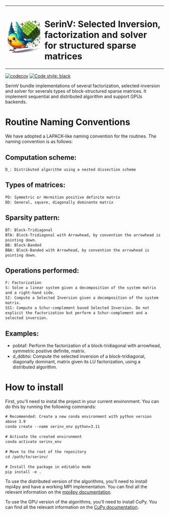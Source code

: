 <table>
  <tr>
    <td><img src="doc/images/logo_noback.png" style="width: 100%;" /></td>
    <td><h1>SerinV: Selected Inversion, factorization and solver for structured sparse matrices</h1></td>
  </tr>
</table>

[![codecov](https://codecov.io/gh/vincent-maillou/SDR/graph/badge.svg?token=VZTGAUW2NW)](https://codecov.io/gh/vincent-maillou/SDR)
[![Code style: black](https://img.shields.io/badge/code%20style-black-000000.svg?style=flat-square)](https://github.com/psf/black)

SerinV bundle implementations of several factorization, selected-inversion and solver for severals types of block-structured sparse matrices. It implement sequential and distributed algorithm and support GPUs backends.

# Routine Naming Conventions
We have adopted a LAPACK-like naming convention for the routines. The naming convention is as follows:

## Computation scheme:
	D_: Distributed algorithm using a nested dissection scheme
## Types of matrices:
	PO: Symmetric or Hermitian positive definite matrix
	DD: General, square, diagonally dominante matrix
## Sparsity pattern:
	BT: Block-Tridiagonal
	BTA: Block-Tridiagonal with Arrowhead, by convention the arrowhead is pointing down.
	BB: Block-Banded
	BBA: Block-Banded with Arrowhead, by convention the arrowhead is pointing down.
## Operations performed:
	F: Factorization
	S: Solve a linear system given a decomposition of the system matrix and a right-hand side.
	SI: Compute a Selected Inversion given a decomposition of the system matrix.
    SSI: Compute a Schur-complement based Selected Inversion. Do not explicit the factorization but perform a Schur-complement and a selected inversion.

## Examples:
  - pobtaf: Perform the factorization of a block-tridiagonal with arrowhead, symmetric positive definite, matrix.
  - d_ddbtsi: Compute the selected inversion of a block-tridiagonal, diagonally dominant, matrix given its LU factorization, using a distributed algorithm.

# How to install
First, you'll need to instal the project in your current environment. You can do this by running the following commands:

    # Recommended: Create a new conda environment with python version above 3.9
    conda create --name serinv_env python=3.11

    # Activate the created environment
    conda activate serinv_env

    # Move to the root of the repository
    cd /path/to/serinv/

    # Install the package in editable mode
    pip install -e .

To use the distributed version of the algorithms, you'll need to install mpi4py and have a working MPI implementation. You can find all the relevant information on the [mpi4py documentation](https://mpi4py.readthedocs.io/en/stable/install.html).

To use the GPU version of the algorithms, you'll need to install CuPy. You can find all the relevant information on the [CuPy documentation](https://docs.cupy.dev/en/stable/install.html).